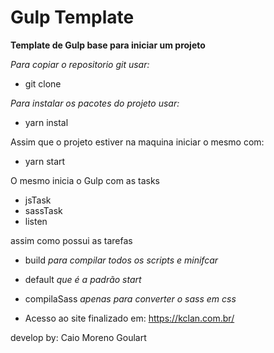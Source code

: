 # Gulp Template
**Template de Gulp base para iniciar um projeto**

_Para copiar o repositorio git usar:_
- git clone 

_Para instalar os pacotes do projeto usar:_
- yarn instal 

Assim que o projeto estiver na maquina iniciar o mesmo com:
- yarn start

O mesmo inicia o Gulp com as tasks 
- jsTask
- sassTask
- listen

 assim como possui as tarefas 

- build _para compilar todos os scripts e minifcar_
- default   _que é a padrão start_
- compilaSass _apenas para converter o sass em css_

- Acesso ao site finalizado em: https://kclan.com.br/

develop by: Caio Moreno Goulart